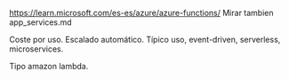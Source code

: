 https://learn.microsoft.com/es-es/azure/azure-functions/
Mirar tambien app_services.md

Coste por uso.
Escalado automático.
Típico uso, event-driven, serverless, microservices.

Tipo amazon lambda.
